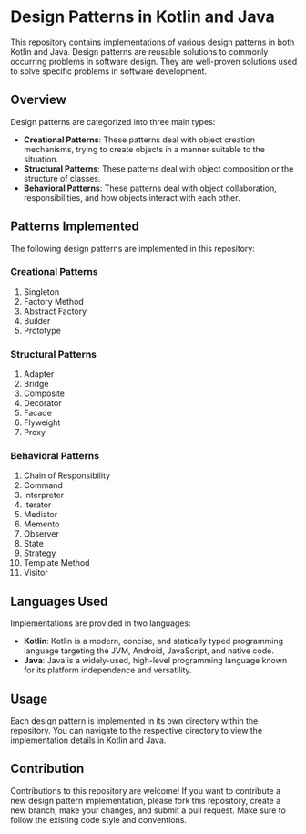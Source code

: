 # Design Patterns in Kotlin and Java

This repository contains implementations of various design patterns in both Kotlin and Java. Design patterns are reusable solutions to commonly occurring problems in software design. They are well-proven solutions used to solve specific problems in software development.

## Overview

Design patterns are categorized into three main types:
- **Creational Patterns**: These patterns deal with object creation mechanisms, trying to create objects in a manner suitable to the situation.
- **Structural Patterns**: These patterns deal with object composition or the structure of classes.
- **Behavioral Patterns**: These patterns deal with object collaboration, responsibilities, and how objects interact with each other.

## Patterns Implemented

The following design patterns are implemented in this repository:

### Creational Patterns
1. Singleton
2. Factory Method
3. Abstract Factory
4. Builder
5. Prototype

### Structural Patterns
1. Adapter
2. Bridge
3. Composite
4. Decorator
5. Facade
6. Flyweight
7. Proxy

### Behavioral Patterns
1. Chain of Responsibility
2. Command
3. Interpreter
4. Iterator
5. Mediator
6. Memento
7. Observer
8. State
9. Strategy
10. Template Method
11. Visitor

## Languages Used

Implementations are provided in two languages:

- **Kotlin**: Kotlin is a modern, concise, and statically typed programming language targeting the JVM, Android, JavaScript, and native code.
- **Java**: Java is a widely-used, high-level programming language known for its platform independence and versatility.

## Usage

Each design pattern is implemented in its own directory within the repository. You can navigate to the respective directory to view the implementation details in Kotlin and Java.

## Contribution

Contributions to this repository are welcome! If you want to contribute a new design pattern implementation, please fork this repository, create a new branch, make your changes, and submit a pull request. Make sure to follow the existing code style and conventions.
